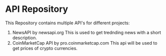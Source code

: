 # API Repository
This Repository contains multiple API's for different projects:
1. NewsAPI by newsapi.org This is used to get trednding news with a short description. 
2. CoinMarketCap API by pro.coinmarketcap.com This api will be used to get prices of crypto currencies. 
